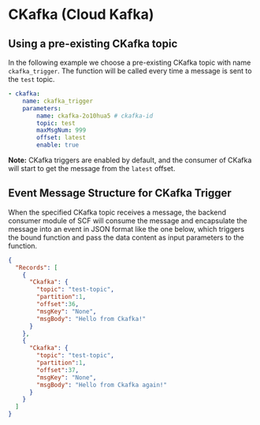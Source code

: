 
# CKafka (Cloud Kafka)

## Using a pre-existing CKafka topic

In the following example we choose a pre-existing CKafka topic with name `ckafka_trigger`. The function will be called every time a message is sent to the `test` topic.

```yml
- ckafka:
    name: ckafka_trigger
    parameters:
        name: ckafka-2o10hua5 # ckafka-id
        topic: test
        maxMsgNum: 999
        offset: latest
        enable: true
```

**Note:** CKafka triggers are enabled by default, and the consumer of CKafka will start to get the message from the `latest` offset.

## Event Message Structure for CKafka Trigger

When the specified CKafka topic receives a message, the backend consumer module of SCF will consume the message and encapsulate the message into an event in JSON format like the one below, which triggers the bound function and pass the data content as input parameters to the function.

```json
{
  "Records": [
    {
      "Ckafka": {
        "topic": "test-topic",
        "partition":1,
        "offset":36,
        "msgKey": "None",
        "msgBody": "Hello from Ckafka!"
      }
    },
    {
      "Ckafka": {
        "topic": "test-topic",
        "partition":1,
        "offset":37,
        "msgKey": "None",
        "msgBody": "Hello from Ckafka again!"
      }
    }
  ]
}
```
